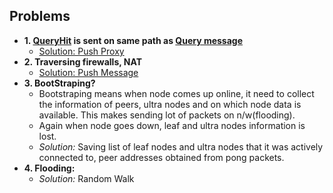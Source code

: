 ## Problems
- **1. [QueryHit](Message_Types.md) is sent on same path as [Query message](Message_Types.md)**
  - [Solution: Push Proxy](Node_Types.md)
- **2. Traversing firewalls, NAT**
  - [Solution: Push Message](Message_Types.md)
- **3. BootStraping?** 
  - Bootstraping means when node comes up online, it need to collect the information of peers, ultra nodes and on which node data is available. This makes sending lot of packets on n/w(flooding).
  - Again when node goes down, leaf and ultra nodes information is lost.
  - *Solution:* Saving list of leaf nodes and ultra nodes that it was actively connected to, peer addresses obtained from pong packets.
- **4. Flooding:** 
  - *Solution:* Random Walk
